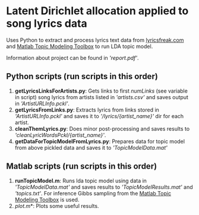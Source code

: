 # Latent Dirichlet allocation applied to song lyrics data

Uses Python to extract and process lyrics text data from [lyricsfreak.com](http://www.lyricsfreak.com/) and [Matlab Topic Modeling Toolbox](http://psiexp.ss.uci.edu/research/programs_data/toolbox.htm) to run LDA topic model.

Information about project can be found in *'report.pdf'*.

## Python scripts (run scripts in this order)
1. **getLyricsLinksForArtists.py**: Gets links to first *numLinks* (see variable in script) song lyrics from artists listed in *'artists.csv'* and saves output in *'ArtistURLInfo.pckl'*.
2. **getLyricsFromLinks.py**: Extracts lyrics from links stored in *'ArtistURLInfo.pckl'* and saves it to *'/lyrics/{artist_name}'* dir for each artist.
3. **cleanThemLyrics.py**: Does minor post-processing and saves results to *'cleanLyricWordsPckl/{artist_name}'*.
4. **getDataForTopicModelFromLyrics.py**: Prepares data for topic model from above pickled data and saves it to *'TopicModelData.mat'*

## Matlab scripts (run scripts in this order)
1. **runTopicModel.m**: Runs lda topic model using data in *'TopicModelData.mat'* and saves results to *'TopicModelResults.mat'* and *'topics.txt'*. For inference Gibbs sampling from the [Matlab Topic Modeling Toolbox](http://psiexp.ss.uci.edu/research/programs_data/toolbox.htm) is used.
2. **plot*.m**: Plots some useful results.
